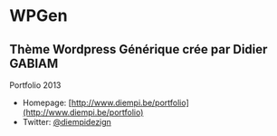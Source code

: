 # WPGen
## Thème Wordpress Générique crée par Didier GABIAM

Portfolio 2013 

* Homepage: [http://www.diempi.be/portfolio](http://www.diempi.be/portfolio)
* Twitter: [@diempidezign](http://twitter.com/diempidezign)

